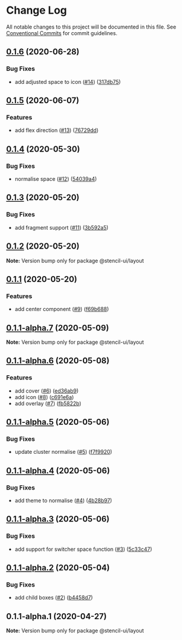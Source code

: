 # Change Log

All notable changes to this project will be documented in this file.
See [Conventional Commits](https://conventionalcommits.org) for commit guidelines.

## [0.1.6](https://github.com/stencil-ui/stencil-ui/compare/@stencil-ui/layout@0.1.5...@stencil-ui/layout@0.1.6) (2020-06-28)


### Bug Fixes

* add adjusted space to icon ([#14](https://github.com/stencil-ui/stencil-ui/issues/14)) ([317db75](https://github.com/stencil-ui/stencil-ui/commit/317db75166919adfc469d87c95e2b46fcd533f42))





## [0.1.5](https://github.com/stencil-ui/stencil-ui/compare/@stencil-ui/layout@0.1.4...@stencil-ui/layout@0.1.5) (2020-06-07)


### Features

* add flex direction ([#13](https://github.com/stencil-ui/stencil-ui/issues/13)) ([76729dd](https://github.com/stencil-ui/stencil-ui/commit/76729dd712ee03c2282092b510e3598266a1a261))





## [0.1.4](https://github.com/stencil-ui/stencil-ui/compare/@stencil-ui/layout@0.1.3...@stencil-ui/layout@0.1.4) (2020-05-30)


### Bug Fixes

* normalise space ([#12](https://github.com/stencil-ui/stencil-ui/issues/12)) ([54039a4](https://github.com/stencil-ui/stencil-ui/commit/54039a4c604d203b9267757674618cc35d58aa74))





## [0.1.3](https://github.com/stencil-ui/stencil-ui/compare/@stencil-ui/layout@0.1.2...@stencil-ui/layout@0.1.3) (2020-05-20)


### Bug Fixes

* add fragment support ([#11](https://github.com/stencil-ui/stencil-ui/issues/11)) ([3b592a5](https://github.com/stencil-ui/stencil-ui/commit/3b592a52d1f8a40bc7ad77f5897f68b6a90df486))





## [0.1.2](https://github.com/stencil-ui/stencil-ui/compare/@stencil-ui/layout@0.1.1...@stencil-ui/layout@0.1.2) (2020-05-20)

**Note:** Version bump only for package @stencil-ui/layout





## [0.1.1](https://github.com/stencil-ui/stencil-ui/compare/@stencil-ui/layout@0.1.1-alpha.7...@stencil-ui/layout@0.1.1) (2020-05-20)


### Features

* add center component ([#9](https://github.com/stencil-ui/stencil-ui/issues/9)) ([f69b688](https://github.com/stencil-ui/stencil-ui/commit/f69b688ac9be2f9114153d1abab4b1d3acc7188c))





## [0.1.1-alpha.7](https://github.com/stencil-ui/stencil-ui/compare/@stencil-ui/layout@0.1.1-alpha.6...@stencil-ui/layout@0.1.1-alpha.7) (2020-05-09)

**Note:** Version bump only for package @stencil-ui/layout





## [0.1.1-alpha.6](https://github.com/stencil-ui/stencil-ui/compare/@stencil-ui/layout@0.1.1-alpha.5...@stencil-ui/layout@0.1.1-alpha.6) (2020-05-08)


### Features

* add cover ([#6](https://github.com/stencil-ui/stencil-ui/issues/6)) ([ed36ab9](https://github.com/stencil-ui/stencil-ui/commit/ed36ab91805718e7def97fdea018495d57bdc2fc))
* add icon ([#8](https://github.com/stencil-ui/stencil-ui/issues/8)) ([c691e6a](https://github.com/stencil-ui/stencil-ui/commit/c691e6a24792172dee45dce3abecb663aaa0fac1))
* add overlay ([#7](https://github.com/stencil-ui/stencil-ui/issues/7)) ([fb5822b](https://github.com/stencil-ui/stencil-ui/commit/fb5822b6bc886579f8811b05e5e1a1fc715ed764))





## [0.1.1-alpha.5](https://github.com/stencil-ui/stencil-ui/compare/@stencil-ui/layout@0.1.1-alpha.4...@stencil-ui/layout@0.1.1-alpha.5) (2020-05-06)


### Bug Fixes

* update cluster normalise ([#5](https://github.com/stencil-ui/stencil-ui/issues/5)) ([f7f9920](https://github.com/stencil-ui/stencil-ui/commit/f7f9920820eb3f5f1d7f2de0a725851c4ea8ceb4))





## [0.1.1-alpha.4](https://github.com/stencil-ui/stencil-ui/compare/@stencil-ui/layout@0.1.1-alpha.3...@stencil-ui/layout@0.1.1-alpha.4) (2020-05-06)


### Bug Fixes

* add theme to normalise ([#4](https://github.com/stencil-ui/stencil-ui/issues/4)) ([4b28b97](https://github.com/stencil-ui/stencil-ui/commit/4b28b97658c977bb2ecc1ca09b810ac8cecd6361))





## [0.1.1-alpha.3](https://github.com/stencil-ui/stencil-ui/compare/@stencil-ui/layout@0.1.1-alpha.2...@stencil-ui/layout@0.1.1-alpha.3) (2020-05-06)


### Bug Fixes

* add support for switcher space function ([#3](https://github.com/stencil-ui/stencil-ui/issues/3)) ([5c33c47](https://github.com/stencil-ui/stencil-ui/commit/5c33c47b9d92f3dd27f8b741ca769ca9c4069ab5))





## [0.1.1-alpha.2](https://github.com/stencil-ui/stencil-ui/compare/@stencil-ui/layout@0.1.1-alpha.1...@stencil-ui/layout@0.1.1-alpha.2) (2020-05-04)


### Bug Fixes

* add child boxes ([#2](https://github.com/stencil-ui/stencil-ui/issues/2)) ([b4458d7](https://github.com/stencil-ui/stencil-ui/commit/b4458d7f1eb6f82217d576fae9119c450a359134))





## 0.1.1-alpha.1 (2020-04-27)

**Note:** Version bump only for package @stencil-ui/layout

